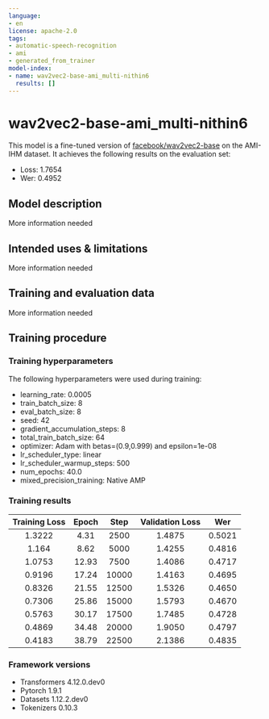```yaml
---
language:
- en
license: apache-2.0
tags:
- automatic-speech-recognition
- ami
- generated_from_trainer
model-index:
- name: wav2vec2-base-ami_multi-nithin6
  results: []
---
```


<!-- This model card has been generated automatically according to the information the Trainer had access to. You
should probably proofread and complete it, then remove this comment. -->

# wav2vec2-base-ami_multi-nithin6

This model is a fine-tuned version of [facebook/wav2vec2-base](https://huggingface.co/facebook/wav2vec2-base) on the AMI-IHM dataset.
It achieves the following results on the evaluation set:
- Loss: 1.7654
- Wer: 0.4952

## Model description

More information needed

## Intended uses & limitations

More information needed

## Training and evaluation data

More information needed

## Training procedure

### Training hyperparameters

The following hyperparameters were used during training:
- learning_rate: 0.0005
- train_batch_size: 8
- eval_batch_size: 8
- seed: 42
- gradient_accumulation_steps: 8
- total_train_batch_size: 64
- optimizer: Adam with betas=(0.9,0.999) and epsilon=1e-08
- lr_scheduler_type: linear
- lr_scheduler_warmup_steps: 500
- num_epochs: 40.0
- mixed_precision_training: Native AMP

### Training results

| Training Loss | Epoch | Step  | Validation Loss | Wer    |
|:-------------:|:-----:|:-----:|:---------------:|:------:|
| 1.3222        | 4.31  | 2500  | 1.4875          | 0.5021 |
| 1.164         | 8.62  | 5000  | 1.4255          | 0.4816 |
| 1.0753        | 12.93 | 7500  | 1.4086          | 0.4717 |
| 0.9196        | 17.24 | 10000 | 1.4163          | 0.4695 |
| 0.8326        | 21.55 | 12500 | 1.5326          | 0.4650 |
| 0.7306        | 25.86 | 15000 | 1.5793          | 0.4670 |
| 0.5763        | 30.17 | 17500 | 1.7485          | 0.4728 |
| 0.4869        | 34.48 | 20000 | 1.9050          | 0.4797 |
| 0.4183        | 38.79 | 22500 | 2.1386          | 0.4835 |


### Framework versions

- Transformers 4.12.0.dev0
- Pytorch 1.9.1
- Datasets 1.12.2.dev0
- Tokenizers 0.10.3
